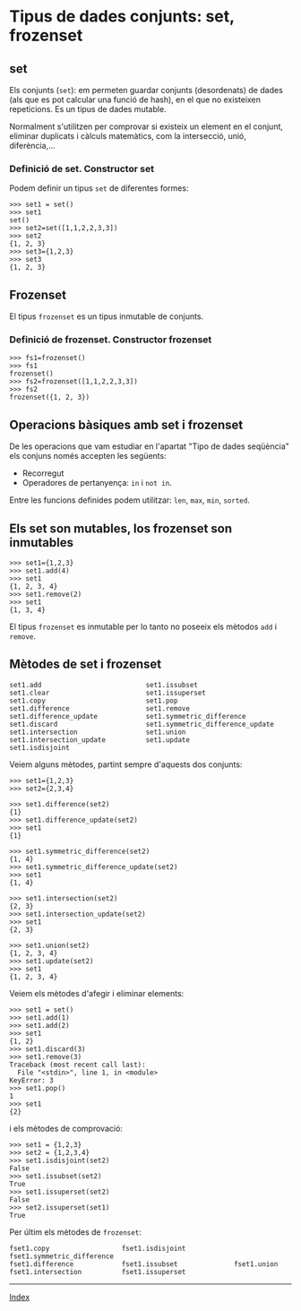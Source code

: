 # Tipus de dades conjunts: set, frozenset

## set

 Els conjunts (`set`): em permeten guardar conjunts (desordenats) de dades (als que es pot calcular una funció de hash), en el que no existeixen repeticions. Es un tipus de dades mutable.

 Normalment s'utilitzen per comprovar si existeix un element en el conjunt, eliminar duplicats i càlculs matemàtics, com la intersecció, unió, diferència,...

### Definició de set. Constructor set

Podem definir un tipus `set` de diferentes formes:

	>>> set1 = set()
	>>> set1
	set()
	>>> set2=set([1,1,2,2,3,3])
	>>> set2
	{1, 2, 3}
	>>> set3={1,2,3}
	>>> set3
	{1, 2, 3}

## Frozenset

El tipus `frozenset` es un tipus inmutable de conjunts.

### Definició de frozenset. Constructor frozenset

	>>> fs1=frozenset()
	>>> fs1
	frozenset()
	>>> fs2=frozenset([1,1,2,2,3,3])
	>>> fs2
	frozenset({1, 2, 3})


## Operacions bàsiques amb set i frozenset

De les operacions que vam estudiar en l'apartat "Tipo de dades seqüència" els conjuns només accepten les següents:

* Recorregut
* Operadores de pertanyença: `in` i `not in`.

Entre les funcions definides podem utilitzar: `len`, `max`, `min`, `sorted`.

## Els set son mutables, los frozenset son inmutables

	>>> set1={1,2,3}
	>>> set1.add(4)
	>>> set1
	{1, 2, 3, 4}
	>>> set1.remove(2)
	>>> set1
	{1, 3, 4}

El tipus `frozenset` es inmutable per lo tanto no poseeix els mètodos `add` i `remove`.

## Mètodes de set i frozenset

	set1.add                          set1.issubset
	set1.clear                        set1.issuperset
	set1.copy                         set1.pop
	set1.difference                   set1.remove
	set1.difference_update            set1.symmetric_difference
	set1.discard                      set1.symmetric_difference_update
	set1.intersection                 set1.union
	set1.intersection_update          set1.update
	set1.isdisjoint     
	
Veiem alguns mètodes, partint sempre d'aquests dos conjunts:

	>>> set1={1,2,3}
	>>> set2={2,3,4}
	
	>>> set1.difference(set2)
	{1}
	>>> set1.difference_update(set2)
	>>> set1
	{1}

	>>> set1.symmetric_difference(set2)
	{1, 4}
	>>> set1.symmetric_difference_update(set2)
	>>> set1
	{1, 4}

	>>> set1.intersection(set2)
	{2, 3}
	>>> set1.intersection_update(set2)
	>>> set1
	{2, 3}

	>>> set1.union(set2)
	{1, 2, 3, 4}
	>>> set1.update(set2)
	>>> set1
	{1, 2, 3, 4}

Veiem els mètodes d'afegir i eliminar elements:

	>>> set1 = set()
	>>> set1.add(1)
	>>> set1.add(2)
	>>> set1
	{1, 2}
	>>> set1.discard(3)
	>>> set1.remove(3)
	Traceback (most recent call last):
	  File "<stdin>", line 1, in <module>
	KeyError: 3
	>>> set1.pop()
	1
	>>> set1
	{2}

i els mètodes de comprovació:

	>>> set1 = {1,2,3}
	>>> set2 = {1,2,3,4}
	>>> set1.isdisjoint(set2)	
	False
	>>> set1.issubset(set2)
	True
	>>> set1.issuperset(set2)
	False
	>>> set2.issuperset(set1)
	True


Per últim els mètodes de `frozenset`:


	fset1.copy                  fset1.isdisjoint            fset1.symmetric_difference
	fset1.difference            fset1.issubset              fset1.union
	fset1.intersection          fset1.issuperset            


***
[Index](../../../README.md)









